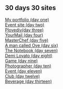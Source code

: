 ## 30 days 30 sites

<a href = "http://karinakozarova.me/30days-30sites/1/day1.html"> My portfolio (day one) </a> <br>
<a href = "http://karinakozarova.me/30days-30sites/2/day2.html"> Event site (day two) </a> <br>
<a href = "http://karinakozarova.me/30days-30sites/3/day3.html"> Plovediv(day three) </a> <br>
<a href = "http://karinakozarova.me/30days-30sites/4/day4.html"> YourMail (day four) </a> <br>
<a href = "http://karinakozarova.me/30days-30sites/5/day5.html"> MasterChef (day five) </a> <br>
<a href = "http://karinakozarova.me/30days-30sites/6/day6.html"> A man called Ove (day six) </a> <br>
<a href = "http://karinakozarova.me/30days-30sites/7/day7.html"> The Notebook (day seven) </a> <br>
<a href = "http://karinakozarova.me/30days-30sites/8/day8.html"> Demi Lovato (day eight) </a> <br>
<a href = "http://karinakozarova.me/30days-30sites/9/day9.html"> Game (day nine) </a> <br>
<a href = "http://karinakozarova.me/30days-30sites/10/day10.html"> Photographer (day ten) </a> <br>
<a href = "http://karinakozarova.me/30days-30sites/11/day11.html"> Event (day eleven) </a> <br>
<a href = "http://karinakozarova.me/30days-30sites/12/day12.html"> Club (day twelve) </a> <br>
<a href = "http://karinakozarova.me/30days-30sites/13/day13.html"> Beverage (day thirteen) </a> 
